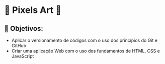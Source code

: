 # 🎨 Pixels Art 🎨 #
## 🎯 Objetivos: 
* Aplicar o versionamento de códigos com o uso dos princípios do Git e GitHub 
* Criar uma aplicação Web com o uso dos fundamentos de HTML, CSS e JavaScript
